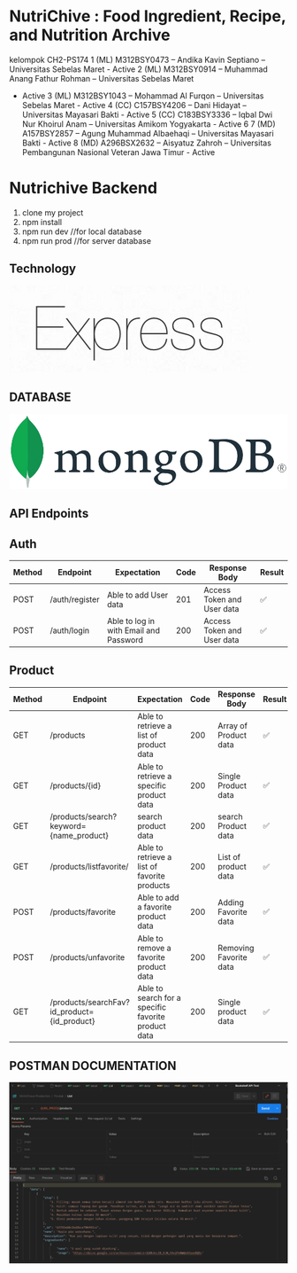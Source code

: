 # NutriChive : Food Ingredient, Recipe, and Nutrition Archive

kelompok CH2-PS174
1 (ML) M312BSY0473 – Andika Kavin Septiano – Universitas Sebelas Maret - Active
2 (ML) M312BSY0914 – Muhammad Anang Fathur Rohman – Universitas Sebelas Maret
- Active
3 (ML) M312BSY1043 – Mohammad Al Furqon – Universitas Sebelas Maret - Active
4 (CC) C157BSY4206 – Dani Hidayat – Universitas Mayasari Bakti - Active
5 (CC) C183BSY3336 – Iqbal Dwi Nur Khoirul Anam – Universitas Amikom Yogyakarta -
Active
6 7 (MD) A157BSY2857 – Agung Muhammad Albaehaqi – Universitas Mayasari Bakti -
Active
8 (MD) A296BSX2632 – Aisyatuz Zahroh – Universitas Pembangunan Nasional Veteran
Jawa Timur - Active



# Nutrichive Backend
1. clone my project
2. npm install
3. npm run dev //for local database
4. npm run prod //for server database


## Technology
![Express.js](assets/Express.png)
## DATABASE
![mongodb](assets/MongoDB.png)

## API Endpoints
## Auth
| Method | Endpoint | Expectation | Code | Response Body | Result |
| --- | --- | --- | --- | --- | --- |
| POST | /auth/register | Able to add User data | 201 | Access Token and User data | ✅ |
| POST | /auth/login | Able to log in with Email and Password | 200 | Access Token and User data | ✅ |

## Product
| Method | Endpoint | Expectation | Code | Response Body | Result |
| --- | --- | --- | --- | --- | --- |
| GET | /products | Able to retrieve a list of product data | 200 | Array of Product data | ✅ |
| GET | /products/{id} | Able to retrieve a specific product data | 200 | Single Product data | ✅ |
| GET | /products/search?keyword={name_product} | search product data | 200 | search Product data | ✅ |
| GET | /products/listfavorite/ | Able to retrieve a list of favorite products | 200 | List of product data | ✅ |
| POST | /products/favorite | Able to add a favorite product data | 200 | Adding Favorite data | ✅ |
| POST | /products/unfavorite | Able to remove a favorite product data | 200 | Removing Favorite data | ✅ |
| GET | /products/searchFav?id_product={id_product} | Able to search for a specific favorite product data | 200 | Single product data | ✅ |

## POSTMAN DOCUMENTATION

![LIST PRODUCT](assets/POSTMAN/LIST_PRODUCT.png)


